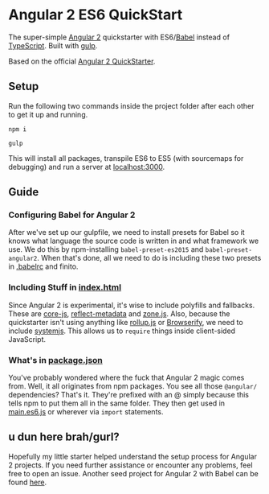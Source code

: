 # Angular 2 ES6 QuickStart
The super-simple [Angular 2](https://angular.io/) quickstarter with ES6/[Babel](https://babeljs.io/) instead of [TypeScript](https://www.typescriptlang.org/). Built with [gulp](http://gulpjs.com/).

Based on the official [Angular 2 QuickStarter](https://angular.io/docs/ts/latest/quickstart.html).

## Setup
Run the following two commands inside the project folder after each other to get it up and running.

    npm i

    gulp

This will install all packages, transpile ES6 to ES5 (with sourcemaps for debugging) and run a server at [localhost:3000](http://localhost:3000).

## Guide
### Configuring Babel for Angular 2
After we've set up our gulpfile, we need to install presets for Babel so it knows what language the source code is written in and what framework we use. We do this by npm-installing `babel-preset-es2015` and `babel-preset-angular2`. When that's done, all we need to do is including these two presets in [.babelrc](https://github.com/rbnlffl/angular2-babel-quickstart/blob/master/.babelrc) and finito.

### Including Stuff in [index.html](https://github.com/rbnlffl/angular2-babel-quickstart/blob/master/index.html)
Since Angular 2 is experimental, it's wise to include polyfills and fallbacks. These are [core-js](https://github.com/zloirock/core-js), [reflect-metadata](https://www.npmjs.com/package/reflect-metadata) and [zone.js](https://github.com/angular/zone.js/). Also, because the quickstarter isn't using anything like [rollup.js](http://rollupjs.org/) or [Browserify](http://browserify.org/), we need to include [systemjs](https://github.com/systemjs/systemjs). This allows us to `require` things inside client-sided JavaScript.

### What's in [package.json](https://github.com/rbnlffl/angular2-babel-quickstart/blob/master/package.json)
You've probably wondered where the fuck that Angular 2 magic comes from. Well, it all originates from npm packages. You see all those `@angular/` dependencies? That's it. They're prefixed with an @ simply because this tells npm to put them all in the same folder. They then get used in [main.es6.js](https://github.com/rbnlffl/angular2-babel-quickstart/blob/master/src/js/es6/main.es6.js) or wherever via `import` statements.

## u dun here brah/gurl?
Hopefully my little starter helped understand the setup process for Angular 2 projects. If you need further assistance or encounter any problems, feel free to open an issue. Another seed project for Angular 2 with Babel can be found [here](https://github.com/shuhei/babel-angular2-app).
